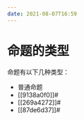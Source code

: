 ```yaml
---
date: 2021-08-07T16:59
---
```


# 命题的类型

命题有以下几种类型：

-   普通命题
-   [[9138a0f0]]#
-   [[269a4272]]#
-   [[87de6d37]]#
